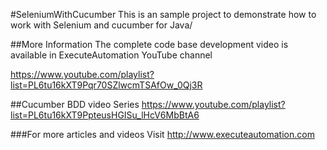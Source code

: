 #SeleniumWithCucumber
This is an sample project to demonstrate how to work with Selenium and cucumber for Java/

##More Information
The complete code base development video is available in ExecuteAutomation YouTube channel 

https://www.youtube.com/playlist?list=PL6tu16kXT9Pqr70SZlwcmTSAfOw_0Qj3R


##Cucumber BDD video Series
https://www.youtube.com/playlist?list=PL6tu16kXT9PpteusHGISu_lHcV6MbBtA6

###For more articles and videos
Visit http://www.executeautomation.com
